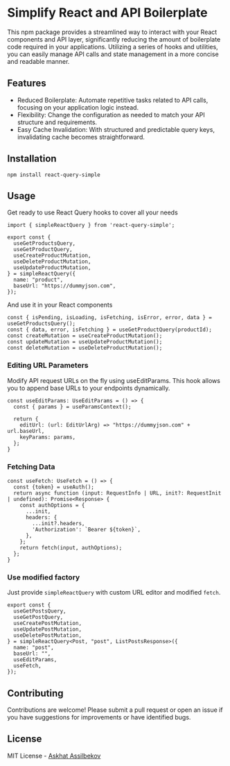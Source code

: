 # Simplify React and API Boilerplate

This npm package provides a streamlined way to interact with your React components and API layer, significantly reducing the amount of boilerplate code required in your applications. Utilizing a series of hooks and utilities, you can easily manage API calls and state management in a more concise and readable manner.

## Features
- Reduced Boilerplate: Automate repetitive tasks related to API calls, focusing on your application logic instead.
- Flexibility: Change the configuration as needed to match your API structure and requirements.
- Easy Cache Invalidation: With structured and predictable query keys, invalidating cache becomes straightforward. 

## Installation

```
npm install react-query-simple
```

## Usage

Get ready to use React Query hooks to cover all your needs

```
import { simpleReactQuery } from 'react-query-simple';

export const {
  useGetProductsQuery,
  useGetProductQuery,
  useCreateProductMutation,
  useDeleteProductMutation,
  useUpdateProductMutation,
} = simpleReactQuery({
  name: "product",
  baseUrl: "https://dummyjson.com",
});
```

And use it in your React components

```
const { isPending, isLoading, isFetching, isError, error, data } = useGetProductsQuery();
const { data, error, isFetching } = useGetProductQuery(productId);
const createMutation = useCreateProductMutation();
const updateMutation = useUpdateProductMutation();
const deleteMutation = useDeleteProductMutation();
```

### Editing URL Parameters

Modify API request URLs on the fly using useEditParams. This hook allows you to append base URLs to your endpoints dynamically.
```
const useEditParams: UseEditParams = () => {
  const { params } = useParamsContext();

  return {
    editUrl: (url: EditUrlArg) => "https://dummyjson.com" + url.baseUrl,
    keyParams: params,
  };
}
```

### Fetching Data

```
const useFetch: UseFetch = () => {
  const {token} = useAuth();
  return async function (input: RequestInfo | URL, init?: RequestInit | undefined): Promise<Response> {
    const authOptions = {
      ...init,
      headers: {
        ...init?.headers,
        'Authorization': `Bearer ${token}`,
      },
    };
    return fetch(input, authOptions);
  };
}
```

### Use modified factory

Just provide `simpleReactQuery` with custom URL editor and modified `fetch`.

```
export const {
  useGetPostsQuery,
  useGetPostQuery,
  useCreatePostMutation,
  useUpdatePostMutation,
  useDeletePostMutation,
} = simpleReactQuery<Post, "post", ListPostsResponse>({
  name: "post",
  baseUrl: "",
  useEditParams,
  useFetch,
});
```

## Contributing
Contributions are welcome! Please submit a pull request or open an issue if you have suggestions for improvements or have identified bugs.

## License
MIT License - [Askhat Assilbekov](https://github.com/assilbekov)